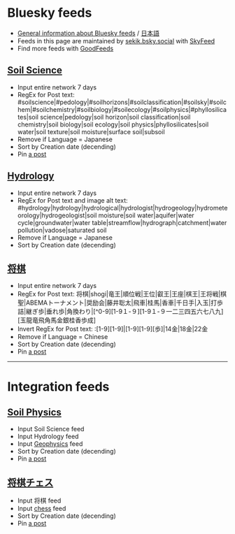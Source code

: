 # Bluesky feeds

* [General information about Bluesky feeds](https://blueskyweb.xyz/blog/7-27-2023-custom-feeds) / [日本語](https://dev.classmethod.jp/articles/custom-feed-on-bluesky/)
* Feeds in this page are maintained by [sekik.bsky.social](https://bsky.app/profile/sekik.bsky.social) with [SkyFeed](https://skyfeed.app/)
* Find more feeds with [GoodFeeds](https://goodfeeds.co/)

## [Soil Science](https://bsky.app/profile/did:plc:ernqnkihzlup6rjajq55newo/feed/aaank5bgvqoty)

* Input entire network 7 days
* RegEx for Post text: #soilscience|#pedology|#soilhorizons|#soilclassification|#soilsky|#soilchem|#soilchemistry|#soilbiology|#soilecology|#soilphysics|#phyllosilicates|soil science|pedology|soil horizon|soil classification|soil chemistry|soil biology|soil ecology|soil physics|phyllosilicates|soil water|soil texture|soil moisture|surface soil|subsoil
* Remove if Language = Japanese
* Sort by Creation date (decending)
* Pin [a post](https://bsky.app/profile/rivkafidel.bsky.social/post/3kadyadw3h22s)

## [Hydrology](https://bsky.app/profile/did:plc:ernqnkihzlup6rjajq55newo/feed/aaampf7bhqw5q)

* Input entire network 7 days
* RegEx for Post text and image alt text: #hydrology|hydrology|hydrological|hydrologist|hydrogeology|hydrometeorology|hydrogeologist|soil moisture|soil water|aquifer|water cycle|groundwater|water table|streamflow|hydrograph|catchment|water pollution|vadose|saturated soil
* Remove if Language = Japanese
* Sort by Creation date (decending)

## [将棋](https://bsky.app/profile/did:plc:ernqnkihzlup6rjajq55newo/feed/aaal4wgo4xbvu)

* Input entire network 7 days
* RegEx for Post text: 将棋|shogi|竜王|順位戦|王位|叡王|王座|棋王|王将戦|棋聖|ABEMAトーナメント|奨励会|藤井聡太|飛車|桂馬|香車|千日手|入玉|打歩詰|継ぎ歩|垂れ歩|角換わり|[^0-9][1-9１-９][1-9１-９一二三四五六七八九][玉龍竜飛角馬金銀桂香歩成]
* Invert RegEx for Post text: :[1-9][1-9]|[1-9][1-9][歩]|14金|18金|22金
* Remove if Language = Chinese
* Sort by Creation date (decending)
* Pin [a post](https://bsky.app/profile/sekik.bsky.social/post/3kaehkpqg5623)

----
# Integration feeds

## [Soil Physics](https://bsky.app/profile/did:plc:ernqnkihzlup6rjajq55newo/feed/aaannfipjzftu)
* Input Soil Science feed
* Input Hydrology feed
* Input [Geophysics](https://bsky.app/profile/did:plc:lyrmsmhhg7vzz4ghj44y5xzq/feed/33fb4f87d25f) feed
* Sort by Creation date (decending)
* Pin [a post](https://bsky.app/profile/sekik.bsky.social/post/3kaetvdy6vc2r)

## [将棋チェス](https://bsky.app/profile/did:plc:ernqnkihzlup6rjajq55newo/feed/aaannnlbzuu5a)
* Input 将棋 feed
* Input [chess](https://bsky.app/profile/did:plc:g2cguuwba4l6tc2q3f6hvdjj/feed/aaaeldizmv4qs) feed
* Sort by Creation date (decending)
* Pin [a post](https://bsky.app/profile/sekik.bsky.social/post/3kaevf5rvzv2s)
 
